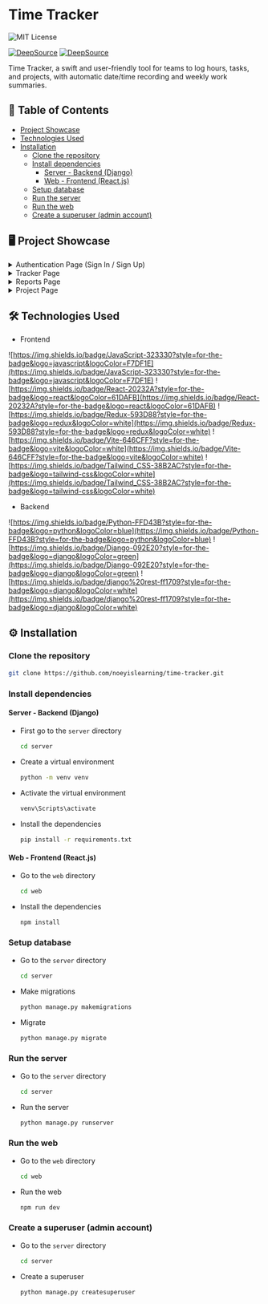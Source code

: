 # Time Tracker

![MIT License](https://custom-icon-badges.herokuapp.com/badge/MIT_License-262c3e?style=for-the-badge&logoColor=white)

[![DeepSource](https://app.deepsource.com/gh/noeyislearning/time-tracker.svg/?label=active+issues&show_trend=true&token=MfWOQOWyjY4d6cbELJDid_fx)](https://app.deepsource.com/gh/noeyislearning/time-tracker/)
[![DeepSource](https://app.deepsource.com/gh/noeyislearning/time-tracker.svg/?label=resolved+issues&show_trend=true&token=MfWOQOWyjY4d6cbELJDid_fx)](https://app.deepsource.com/gh/noeyislearning/time-tracker/)

Time Tracker, a swift and user-friendly tool for teams to log hours, tasks, and projects, with automatic date/time recording and weekly work summaries.

## 📃 Table of Contents

- [Project Showcase](#project-showcase)
- [Technologies Used](#technologies-used)
- [Installation](#installation)
  - [Clone the repository](#clone-the-repository)
  - [Install dependencies](#install-dependencies)
    - [Server - Backend (Django)](#server---backend-django)
    - [Web - Frontend (React.js)](#web---frontend-reactjs)
  - [Setup database](#setup-database)
  - [Run the server](#run-the-server)
  - [Run the web](#run-the-web)
  - [Create a superuser (admin account)](#create-a-superuser-admin-account)

## 🖥️ Project Showcase

<details>
  <summary>Authentication Page (Sign In / Sign Up)</summary>

![Authetication Page](/assets/authpage-signin.png)
![Authetication Paage](/assets/authpage-signup.png)

</details>

<details>
  <summary>Tracker Page</summary>

![Tracker Page](/assets/trackerpage.png)

</details>

<details>
  <summary>Reports Page</summary>

![Reports Page](/assets/reportspage.png)

</details>

<details>
  <summary>Project Page</summary>

![Project Page](/assets/projectpage.png)

</details>

## 🛠️ Technologies Used

- Frontend

![https://img.shields.io/badge/JavaScript-323330?style=for-the-badge&logo=javascript&logoColor=F7DF1E](https://img.shields.io/badge/JavaScript-323330?style=for-the-badge&logo=javascript&logoColor=F7DF1E)
![https://img.shields.io/badge/React-20232A?style=for-the-badge&logo=react&logoColor=61DAFB](https://img.shields.io/badge/React-20232A?style=for-the-badge&logo=react&logoColor=61DAFB)
![https://img.shields.io/badge/Redux-593D88?style=for-the-badge&logo=redux&logoColor=white](https://img.shields.io/badge/Redux-593D88?style=for-the-badge&logo=redux&logoColor=white)
![https://img.shields.io/badge/Vite-646CFF?style=for-the-badge&logo=vite&logoColor=white](https://img.shields.io/badge/Vite-646CFF?style=for-the-badge&logo=vite&logoColor=white)
![https://img.shields.io/badge/Tailwind_CSS-38B2AC?style=for-the-badge&logo=tailwind-css&logoColor=white](https://img.shields.io/badge/Tailwind_CSS-38B2AC?style=for-the-badge&logo=tailwind-css&logoColor=white)

- Backend

![https://img.shields.io/badge/Python-FFD43B?style=for-the-badge&logo=python&logoColor=blue](https://img.shields.io/badge/Python-FFD43B?style=for-the-badge&logo=python&logoColor=blue)
![https://img.shields.io/badge/Django-092E20?style=for-the-badge&logo=django&logoColor=green](https://img.shields.io/badge/Django-092E20?style=for-the-badge&logo=django&logoColor=green)
![https://img.shields.io/badge/django%20rest-ff1709?style=for-the-badge&logo=django&logoColor=white](https://img.shields.io/badge/django%20rest-ff1709?style=for-the-badge&logo=django&logoColor=white)

## ⚙️ Installation

### Clone the repository

```bash
git clone https://github.com/noeyislearning/time-tracker.git
```

### Install dependencies

#### Server - Backend (Django)

- First go to the `server` directory

  ```bash
  cd server
  ```

- Create a virtual environment

  ```bash
  python -m venv venv
  ```

- Activate the virtual environment

  ```bash
  venv\Scripts\activate
  ```

- Install the dependencies

  ```bash
  pip install -r requirements.txt
  ```

#### Web - Frontend (React.js)

- Go to the `web` directory

  ```bash
  cd web
  ```

- Install the dependencies

  ```bash
  npm install
  ```

### Setup database

- Go to the `server` directory

  ```bash
  cd server
  ```

- Make migrations

  ```bash
  python manage.py makemigrations
  ```

- Migrate

  ```bash
  python manage.py migrate
  ```

### Run the server

- Go to the `server` directory

  ```bash
  cd server
  ```

- Run the server

  ```bash
  python manage.py runserver
  ```

### Run the web

- Go to the `web` directory

  ```bash
  cd web
  ```

- Run the web

  ```bash
  npm run dev
  ```

### Create a superuser (admin account)

- Go to the `server` directory

  ```bash
  cd server
  ```

- Create a superuser

  ```bash
  python manage.py createsuperuser
  ```
